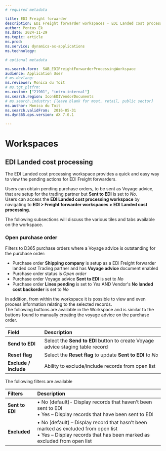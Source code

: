 ```yaml
---
# required metadata

title: EDI Freight forwarder
description: EDI Freight forwarder workspaces - EDI Landed cost processing
author: Pontus Ek
ms.date: 2024-11-29
ms.topic: article
ms.prod: 
ms.service: dynamics-ax-applications
ms.technology: 

# optional metadata

ms.search.form:  SAB_EDIFreightForwarderProcessingWorkspace
audience: Application User
# ms.devlang:
ms.reviewer: Monica du Toit
# ms.tgt_pltfrm:
ms.custom: ["21901", "intro-internal"]
ms.search.region: IconEDIVendorDocuments
# ms.search.industry: [leave blank for most, retail, public sector]
ms.author: Monica du Toit
ms.search.validFrom:  2016-05-31
ms.dyn365.ops.version: AX 7.0.1

---
```


# Workspaces

## EDI Landed cost processing

The EDI Landed cost processing workspace provides a quick and easy way to view the pending actions for EDI Freight forwarders. <br>

Users can obtain pending purchase orders, to be sent as Voyage advice, that are setup for the trading partner but **Sent to EDI** is set to _No_. <br>
Users can access the **EDI Landed cost processing workspace** by navigating to **EDI > Freight forwarder workspaces > EDI Landed cost processing**. <br> 

The following subsections will discuss the various tiles and tabs available on the workspace.

### Open purchase order
Filters to D365 purchase orders where a Voyage advice is outstanding for the purchase order:
- Purchase order **Shipping company** is setup as a EDI Freight forwarder landed cost Trading partner and has **Voyage advice** document enabled
- Purchase order status is _Open order_
- Purchase order Voyage advice **Sent to EDI** is set to _No_
- Purchase order **Lines pending** is set to _Yes_ AND Vendor's **No landed cost backorder** is set to _No_


In addition, from within the workspace it is possible to view and even process information relating to the selected records. <br>
The following buttons are available in the Workspace and is similar to the buttons found to manually creating the voyage advice on the purchase order.

Field	              | Description
|:--                |:--
**Send to EDI**	    | Select the **Send to EDI** button to create Voyage advice staging table record
**Reset flag**      | Select the **Reset flag** to update **Sent to EDI** to _No_
**Exclude / Include**    |	Ability to exclude/include records from open list

The following filters are available

Filters           | Description
:--               |:--
**Sent to EDI**   |	•	No (default)- Display records that haven’t been sent to EDI <br> •	Yes – Display records that have been sent to EDI
**Excluded**      |	•	No (default) – Display record that hasn’t been marked as excluded from open list <br> •	Yes – Display records that has been marked as excluded from open list



